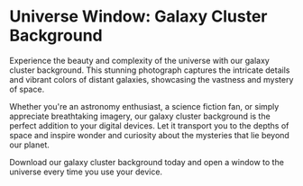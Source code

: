 <!--font:Poppins-->

# Universe Window: Galaxy Cluster Background

Experience the beauty and complexity of the universe with our galaxy cluster background. This stunning photograph captures the intricate details and vibrant colors of distant galaxies, showcasing the vastness and mystery of space.

Whether you're an astronomy enthusiast, a science fiction fan, or simply appreciate breathtaking imagery, our galaxy cluster background is the perfect addition to your digital devices. Let it transport you to the depths of space and inspire wonder and curiosity about the mysteries that lie beyond our planet.

Download our galaxy cluster background today and open a window to the universe every time you use your device.

<!--

Write me markdown content of website with wallpaper:

"A realistic photograph of a galaxy cluster, with bright colors and intricate details that showcase the vastness of the universe."

The header of the page should not be copy of the text but rather a real content of the website which is using this wallpaper.


---


# Explore the Vastness of the Universe with Our Galaxy Cluster Wallpaper

Decorate your desktop or phone screen with a stunning photograph of a galaxy cluster that captures the intricate details and bright colors of the universe. This realistic wallpaper will transport you to the depths of space and inspire awe for the vastness of our cosmos.

Whether you're an astronomy enthusiast, a science fiction fan, or simply appreciate beautiful imagery, our galaxy cluster wallpaper is sure to impress. Download it today and bring the wonders of the universe to your digital devices.


---


Heading should not include word "wallpaper". The website should not be about the wallpaper itself, wallpaper is just a related background, rewrite whole content.


---


# Discover the Wonders of the Universe with Our Galaxy Cluster Background

Immerse yourself in the beauty and mystery of space with our stunning galaxy cluster background. This realistic photograph captures the intricate details and vibrant colors of a distant cluster of galaxies, showcasing the vastness and complexity of our universe.

Whether you're an astronomy enthusiast, a science fiction fan, or simply appreciate breathtaking imagery, our galaxy cluster background is the perfect addition to your digital devices. Let it transport you to the depths of space and inspire wonder and curiosity about the mysteries that lie beyond our planet.

Download our galaxy cluster background today and discover the wonders of the universe every time you open your device.


---


Heading is too long, rewrite whole content.


---


# Explore the Universe with Our Galaxy Cluster Background

Our galaxy cluster background is a stunning photograph that will transport you to the depths of space and inspire awe for the vastness and complexity of our universe. The intricate details and vibrant colors of distant galaxies captured in this image showcase the beauty and mystery of the cosmos.

Whether you're a science enthusiast, a lover of science fiction, or simply appreciate breathtaking imagery, our galaxy cluster background is the perfect addition to your digital devices. Let it spark your imagination and curiosity about the mysteries that lie beyond our planet.

Download our galaxy cluster background today and discover the wonders of the universe every time you open your device.


---


Heading is too long, rewrite whole content.


---


# Our Galaxy Cluster Background: A Window to the Universe

Experience the beauty and complexity of the universe with our galaxy cluster background. This stunning photograph captures the intricate details and vibrant colors of distant galaxies, showcasing the vastness and mystery of space.

Whether you're an astronomy enthusiast, a science fiction fan, or simply appreciate breathtaking imagery, our galaxy cluster background is the perfect addition to your digital devices. Let it transport you to the depths of space and inspire wonder and curiosity about the mysteries that lie beyond our planet.

Download our galaxy cluster background today and open a window to the universe every time you use your device.


---


Write me a Google font which is best fitting for the website.

Pick from the list:
- Exo 2
- Orbitron
- Lobster
- Futura
- Roboto
- Poppins
- Barlow Condensed
- Lato
- Alegreya
- Great Vibes
- Playfair Display
- Open Sans
- Montserrat
- Inter
- Raleway
- IBM Plex Sans
- Dancing Script


Write just the font name nothing else.


---


Poppins

-->
